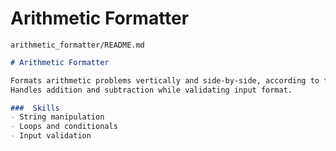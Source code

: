 # Arithmetic Formatter
`arithmetic_formatter/README.md`
```markdown
# Arithmetic Formatter

Formats arithmetic problems vertically and side-by-side, according to freeCodeCamp project requirements.  
Handles addition and subtraction while validating input format.

###  Skills
- String manipulation
- Loops and conditionals
- Input validation
